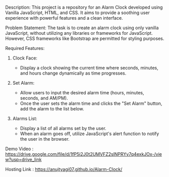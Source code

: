 Description: This project is a repository for an Alarm Clock developed using Vanilla JavaScript, HTML, and CSS. It aims to provide a soothing user experience with powerful features and a clean interface.

Problem Statement: The task is to create an alarm clock using only vanilla JavaScript, without utilizing any libraries or frameworks for JavaScript. However, CSS frameworks like Bootstrap are permitted for styling purposes.

Required Features:

1. Clock Face:
   - Display a clock showing the current time where seconds, minutes, and hours change dynamically as time progresses.

2. Set Alarm:
   - Allow users to input the desired alarm time (hours, minutes, seconds, and AM/PM).
   - Once the user sets the alarm time and clicks the "Set Alarm" button, add the alarm to the list below.

3. Alarms List:
   - Display a list of all alarms set by the user.
   - When an alarm goes off, utilize JavaScript's alert function to notify the user in the browser.


Demo Video : https://drive.google.com/file/d/1fP5i2J0t2UMVFZ2slNPRYv7q4exkJOx-/view?usp=drive_link

Hosting Link : https://anujtyagi07.github.io/Alarm-Clock/
